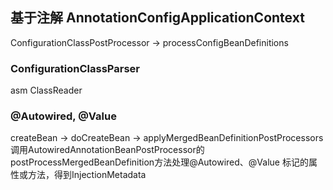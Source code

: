 ## 基于注解 AnnotationConfigApplicationContext

ConfigurationClassPostProcessor -> processConfigBeanDefinitions

### ConfigurationClassParser

asm ClassReader

### @Autowired, @Value

createBean -> doCreateBean
-> applyMergedBeanDefinitionPostProcessors
调用AutowiredAnnotationBeanPostProcessor的postProcessMergedBeanDefinition方法处理@Autowired、@Value
标记的属性或方法，得到InjectionMetadata